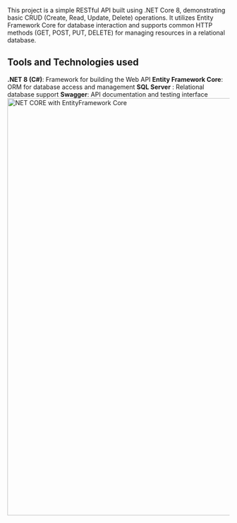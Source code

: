 This project is a simple RESTful API built using .NET Core 8, demonstrating basic CRUD (Create, Read, Update, Delete) operations.
It utilizes Entity Framework Core for database interaction and supports common HTTP methods (GET, POST, PUT, DELETE) for managing resources in a relational database.


**Tools and Technologies used**
---------------------------------------

**.NET 8 (C#)**: Framework for building the Web API
**Entity Framework Core**: ORM for database access and management
**SQL Server** : Relational database support 
**Swagger**: API documentation and testing interface
<img width="946" alt="NET CORE with EntityFramework Core" src="https://github.com/user-attachments/assets/11b42894-2781-43a3-b29b-0b1d8bf5a09e">
